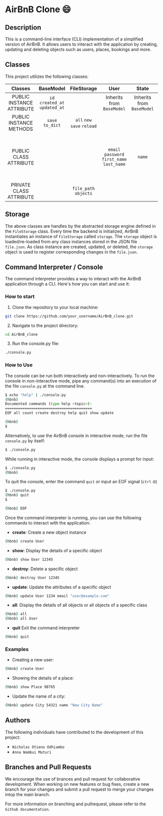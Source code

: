 # AirBnB Clone :smile:

## Description

This is a command-line interface (CLI) implementation of a simplified version of AirBnB. It allows users to interact with the application by creating, updating and deleting objects such as users, places, bookings and more.

## Classes

This project utilizes the following classes:

|Classes| BaseModel | FileStorage | User | State | City | Amenity | Place | Review |
|:-----:|:---------:|:-----------:|:----:|:-----:|:----:|:-------:|:-----:|:------:|
| PUBLIC INSTANCE ATTRIBUTE | `id` `created_at` `updated_at` | | Inherits from `BaseModel` | Inherits from `BaseModel` | Inherits from `BaseModel` | Inherits from `BaseModel`| Inherits from `BaseModel` | Inherits from `BaseModel` |
| PUBLIC INSTANCE METHODS | `save` `to_dict` | `all` `new` `save` `reload` | | | | | | |
| PUBLIC CLASS ATTRIBUTE | | | `email` `password` `first_name` `last_name` | `name` | `state_id` `name` | `name` | `city_id` `user_id` `name` `description` `number_rooms` `number_bathrooms` `max_guest` `price_by_night` `latitude` `longitude` `amenity_ids` | `place_id` `user_id` `text` |
| PRIVATE CLASS ATTRIBUTE | | `file_path` `objects` | | | | | | |

## Storage

The above classes are handles by the abstracted storage engine defined in the `FileStorage` class.
Every time the backend is initialized, AirBnB instantiates an instance of `FileStorage` called `storage`. The `storage` object is loaded/re-loaded from any class instances stored in the JSON file `file.json`. As class instance are created, updated, or deleted, the `storage` object is used to register corresponding changes in the `file.json`.


## Command Interpreter / Console

The command interpreter provides a way to interact with the AirBnB application through a CLI. Here's how you can start and use it:

### How to start

1. Clone the repository to your local machine:

```bash
git clone https://github.com/your_username/AirBnB_clone.git
```

2. Navigate to the project directory:

```bash
cd AirBnB_clone
```

3. Run the console.py file:
```bash
./console.py
```

### How to Use

The console can be run both interactively and non-interactively. To run the console in non-interactive mode, pipe any command(s) into an execution of the file `console.py` at the command line.

```bash
$ echo "help" | ./console.py
(hbnb)
Documented commands (type help <topic>):
========================================
EOF all count create destroy help quit show update

(hbnb)
$
```

Alternatively, to use the AirBnB console in interactive mode, run the file `console.py` by itself:

```bash
$ ./console.py
```
While running in interactive mode, the console displays a prompt for input:

```bash
$ ./console.py
(hbnb)
```

To quit the console, enter the command `quit` or input an EOF signal (`ctrl-D`)

```bash
$ ./console.py
(hbnb) quit
$
```

```bash
(hbnb) EOF
```

Once the command interpreter is running, you can use the following commands to interact with the application:

- **create**: Create a new object  instance

```bash
(hbnb) create User
```

- **show**: Display the details of a specific object

```bash
(hbnb) show User 12345
```

- **destroy**: Delete a specific object

```bash
(hbnb) destroy User 12345
```

- **update**: Update the attributes of a specific object

```bash
(hbnb) update User 1234 email "user@example.com"
```

- **all**: Display the details of all objects or all objects of a specific class

```bash
(hbnb) all
(hbnb) all User
```

- **quit** Exit the command interpreter

```bash
(hbnb) quit
```

### Examples

- Creating a new user:

```bash
(hbnb) create User
```

- Showing the details of a place:

```bash
(hbnb) show Place 98765
```

- Update the name of a city:

```bash
(hbnb) update City 54321 name "New City Name"
```

## Authors

The following individuals have contributed to the development of this project:

- `Nicholas Otieno Odhiambo`
- `Anna Wambui Muturi`

## Branches and Pull Requests

We encourage the use of brances and pull request for collaborative development. When working on new features or bug fixes, create a new branch for your changes and submit a pull request to merge your changes intop the main branch.

For more information on branching and pullrequest, please refer to the `Github documentation`.
